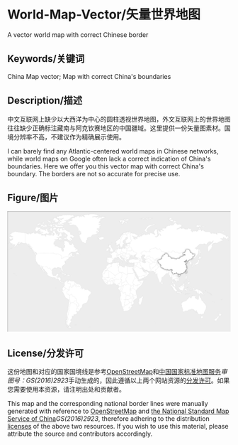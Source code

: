 # World-Map-Vector/矢量世界地图

A vector world map with correct Chinese border

## Keywords/关键词

China Map vector; Map with correct China's boundaries

## Description/描述

中文互联网上缺少以大西洋为中心的圆柱透视世界地图，外文互联网上的世界地图往往缺少正确标注藏南与阿克钦赛地区的中国疆域。这里提供一份矢量图素材。国境分辨率不高，不建议作为精确展示使用。

I can barely find any Atlantic-centered world maps in Chinese networks, while world maps on Google often lack a correct indication of China's boundaries. Here we offer you this vector map with correct China's boundary. The borders are not so accurate for precise use.

## Figure/图片

![image](https://github.com/Naclist/World-Map-Vector/blob/main/Example1.png)

## License/分发许可

这份地图和对应的国家国境线是参考[OpenStreetMap](https://www.openstreetmap.org/)和[中国国家标准地图服务](http://bzdt.ch.mnr.gov.cn/index.html)*审图号：GS(2016)2923*手动生成的，因此遵循以上两个网站资源的[分发许可](https://creativecommons.org/licenses/by-sa/2.0/)。如果您需要使用本资源，请注明出处和贡献者。

This map and the corresponding national border lines were manually generated with reference to [OpenStreetMap](https://www.openstreetmap.org/) and [the National Standard Map Service of China](http://bzdt.ch.mnr.gov.cn/index.html)*GS(2016)2923*, therefore adhering to the distribution [licenses](https://creativecommons.org/licenses/by-sa/2.0/) of the above two resources. If you wish to use this material, please attribute the source and contributors accordingly.


